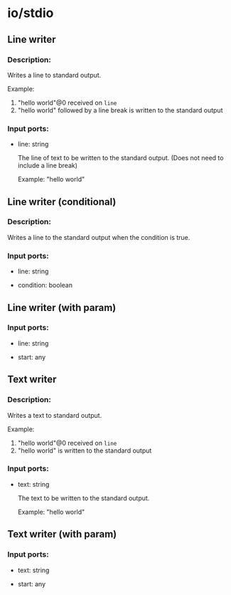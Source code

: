 # io/stdio

## Line writer

### Description:
Writes a line to standard output.

Example:
1. "hello world"@0 received on `line`
2. "hello world" followed by a line break is written to the standard output 

### Input ports: 
* line: string

    The line of text to be written to the standard output. (Does not need to include a line break)
    
    
    Example: "hello world"




## Line writer (conditional)

### Description:
Writes a line to the standard output when the condition is true.

### Input ports: 
* line: string

* condition: boolean



## Line writer (with param)

### Input ports: 
* line: string

* start: any



## Text writer

### Description:
Writes a text to standard output.

Example:
1. "hello world"@0 received on `line`
2. "hello world" is written to the standard output

### Input ports: 
* text: string

    The text to be written to the standard output.
    
    
    Example: "hello world"




## Text writer (with param)

### Input ports: 
* text: string

* start: any


